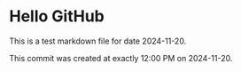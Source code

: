# Hello GitHub
This is a test markdown file for date 2024-11-20.

This commit was created at exactly 12:00 PM on 2024-11-20.
